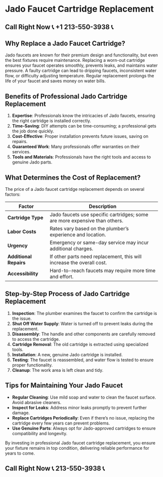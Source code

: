 # Jado Faucet Cartridge Replacement  

## Call Right Now 📞 +1 213-550-3938 📞

## Why Replace a Jado Faucet Cartridge?  
Jado faucets are known for their premium design and functionality, but even the best fixtures require maintenance. Replacing a worn-out cartridge ensures your faucet operates smoothly, prevents leaks, and maintains water pressure. A faulty cartridge can lead to dripping faucets, inconsistent water flow, or difficulty adjusting temperature. Regular replacement prolongs the life of your faucet and saves money on water bills.  

## Benefits of Professional Jado Cartridge Replacement  
1. **Expertise**: Professionals know the intricacies of Jado faucets, ensuring the right cartridge is installed correctly.  
2. **Time-Saving**: DIY attempts can be time-consuming; a professional gets the job done quickly.  
3. **Cost-Effective**: Proper installation prevents future issues, saving on repairs.  
4. **Guaranteed Work**: Many professionals offer warranties on their services.  
5. **Tools and Materials**: Professionals have the right tools and access to genuine Jado parts.  

## What Determines the Cost of Replacement?  
The price of a Jado faucet cartridge replacement depends on several factors:  

| **Factor**               | **Description**                                                                 |  
|---------------------------|---------------------------------------------------------------------------------|  
| **Cartridge Type**        | Jado faucets use specific cartridges; some are more expensive than others.      |  
| **Labor Costs**           | Rates vary based on the plumber’s experience and location.                     |  
| **Urgency**               | Emergency or same-day service may incur additional charges.                    |  
| **Additional Repairs**     | If other parts need replacement, this will increase the overall cost.          |  
| **Accessibility**         | Hard-to-reach faucets may require more time and effort.                        |  

## Step-by-Step Process of Jado Cartridge Replacement  
1. **Inspection**: The plumber examines the faucet to confirm the cartridge is the issue.  
2. **Shut Off Water Supply**: Water is turned off to prevent leaks during the replacement.  
3. **Disassembly**: The handle and other components are carefully removed to access the cartridge.  
4. **Cartridge Removal**: The old cartridge is extracted using specialized tools.  
5. **Installation**: A new, genuine Jado cartridge is installed.  
6. **Testing**: The faucet is reassembled, and water flow is tested to ensure proper functionality.  
7. **Cleanup**: The work area is left clean and tidy.  

## Tips for Maintaining Your Jado Faucet  
- **Regular Cleaning**: Use mild soap and water to clean the faucet surface. Avoid abrasive cleaners.  
- **Inspect for Leaks**: Address minor leaks promptly to prevent further damage.  
- **Replace Cartridges Periodically**: Even if there’s no issue, replacing the cartridge every few years can prevent problems.  
- **Use Genuine Parts**: Always opt for Jado-approved cartridges to ensure compatibility and longevity.  

By investing in professional Jado faucet cartridge replacement, you ensure your fixture remains in top condition, delivering reliable performance for years to come.
## Call Right Now 📞 213-550-3938 📞